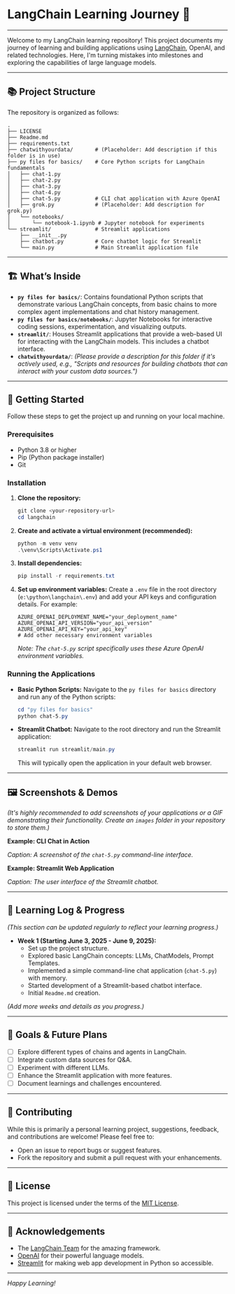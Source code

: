 # LangChain Learning Journey 🚀

<!-- Optional: Add a logo or a relevant banner image here -->
<!-- ![LangChain Logo](images/langchain-logo.png) -->

---

Welcome to my LangChain learning repository! This project documents my journey of learning and building applications using [LangChain](https://python.langchain.com/), OpenAI, and related technologies. Here, I'm turning mistakes into milestones and exploring the capabilities of large language models.

---

## 📚 Project Structure

The repository is organized as follows:

```
.
├── LICENSE
├── Readme.md
├── requirements.txt
├── chatwithyourdata/       # (Placeholder: Add description if this folder is in use)
├── py files for basics/    # Core Python scripts for LangChain fundamentals
│   ├── chat-1.py
│   ├── chat-2.py
│   ├── chat-3.py
│   ├── chat-4.py
│   ├── chat-5.py           # CLI chat application with Azure OpenAI
│   ├── grok.py             # (Placeholder: Add description for grok.py)
│   └── notebooks/
│       └── notebook-1.ipynb # Jupyter notebook for experiments
└── streamlit/              # Streamlit applications
    ├── __init__.py
    ├── chatbot.py          # Core chatbot logic for Streamlit
    └── main.py             # Main Streamlit application file
```

---

## 🏗️ What’s Inside

- **`py files for basics/`**: Contains foundational Python scripts that demonstrate various LangChain concepts, from basic chains to more complex agent implementations and chat history management.
- **`py files for basics/notebooks/`**: Jupyter Notebooks for interactive coding sessions, experimentation, and visualizing outputs.
- **`streamlit/`**: Houses Streamlit applications that provide a web-based UI for interacting with the LangChain models. This includes a chatbot interface.
- **`chatwithyourdata/`**: *(Please provide a description for this folder if it's actively used, e.g., "Scripts and resources for building chatbots that can interact with your custom data sources.")*

---

## 🚦 Getting Started

Follow these steps to get the project up and running on your local machine.

### Prerequisites

- Python 3.8 or higher
- Pip (Python package installer)
- Git

### Installation

1.  **Clone the repository:**
    ```powershell
    git clone <your-repository-url>
    cd langchain
    ```

2.  **Create and activate a virtual environment (recommended):**
    ```powershell
    python -m venv venv
    .\venv\Scripts\Activate.ps1
    ```

3.  **Install dependencies:**
    ```powershell
    pip install -r requirements.txt
    ```

4.  **Set up environment variables:**
    Create a `.env` file in the root directory (`e:\python\langchain\.env`) and add your API keys and configuration details. For example:
    ```env
    AZURE_OPENAI_DEPLOYMENT_NAME="your_deployment_name"
    AZURE_OPENAI_API_VERSION="your_api_version"
    AZURE_OPENAI_API_KEY="your_api_key"
    # Add other necessary environment variables
    ```
    *Note: The `chat-5.py` script specifically uses these Azure OpenAI environment variables.*

### Running the Applications

-   **Basic Python Scripts:**
    Navigate to the `py files for basics` directory and run any of the Python scripts:
    ```powershell
    cd "py files for basics"
    python chat-5.py
    ```

-   **Streamlit Chatbot:**
    Navigate to the root directory and run the Streamlit application:
    ```powershell
    streamlit run streamlit/main.py
    ```
    This will typically open the application in your default web browser.

---

## 🖼️ Screenshots & Demos

*(It's highly recommended to add screenshots of your applications or a GIF demonstrating their functionality. Create an `images` folder in your repository to store them.)*

**Example: CLI Chat in Action**
<!-- ![CLI Chat Example](images/cli-chat-example.png) -->
*Caption: A screenshot of the `chat-5.py` command-line interface.*

**Example: Streamlit Web Application**
<!-- ![Streamlit Chatbot UI](images/streamlit-chatbot-ui.png) -->
*Caption: The user interface of the Streamlit chatbot.*

---

## 📅 Learning Log & Progress

*(This section can be updated regularly to reflect your learning progress.)*

-   **Week 1 (Starting June 3, 2025 - June 9, 2025):**
    -   Set up the project structure.
    -   Explored basic LangChain concepts: LLMs, ChatModels, Prompt Templates.
    -   Implemented a simple command-line chat application (`chat-5.py`) with memory.
    -   Started development of a Streamlit-based chatbot interface.
    -   Initial `Readme.md` creation.

*(Add more weeks and details as you progress.)*

---

## 🎯 Goals & Future Plans

-   [ ] Explore different types of chains and agents in LangChain.
-   [ ] Integrate custom data sources for Q&A.
-   [ ] Experiment with different LLMs.
-   [ ] Enhance the Streamlit application with more features.
-   [ ] Document learnings and challenges encountered.

---

## 🤝 Contributing

While this is primarily a personal learning project, suggestions, feedback, and contributions are welcome! Please feel free to:
-   Open an issue to report bugs or suggest features.
-   Fork the repository and submit a pull request with your enhancements.

---

## 📜 License

This project is licensed under the terms of the [MIT License](LICENSE).

---

## 🙏 Acknowledgements

-   The [LangChain Team](https://www.langchain.com/) for the amazing framework.
-   [OpenAI](https://openai.com/) for their powerful language models.
-   [Streamlit](https://streamlit.io/) for making web app development in Python so accessible.

---

*Happy Learning!*